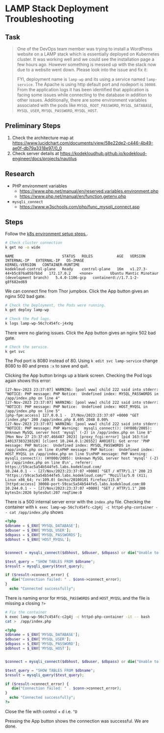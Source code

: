 # LAMP Stack Deployment Troubleshooting

## Task

> One of the DevOps team member was trying to install a WordPress website on a LAMP stack which is essentially deployed on Kubernetes cluster. It was working well and we could see the installation page a few hours ago. However something is messed up with the stack now due to a website went down. Please look into the issue and fix it:
>
> FYI, deployment name is `lamp-wp` and its using a service named `lamp-service`. The Apache is using http default port and nodeport is `30008`. From the application logs it has been identified that application is facing some issues while connecting to the database in addition to other issues. Additionally, there are some environment variables associated with the pods like `MYSQL_ROOT_PASSWORD`, `MYSQL_DATABASE`, `MYSQL_USER`, `MYSQL_PASSWORD`, `MYSQL_HOST`.

## Preliminary Steps

1. Check the architecture map at <https://www.lucidchart.com/documents/view/58e22de2-c446-4b49-ae0f-db79a3318e97/0_0>
2. Check server details at <https://kodekloudhub.github.io/kodekloud-engineer/docs/projects/nautilus>

## Research

* PHP environment variables
  * https://www.php.net/manual/en/reserved.variables.environment.php
  * https://www.php.net/manual/en/function.getenv.php
* `mysqli_connect`
  * https://www.w3schools.com/php/func_mysqli_connect.asp

## Steps

Follow the [k8s environment setup steps.](setup-k8s-env.md).

```bash
# Check cluster connection
k get no -o wide
```

```
NAME                      STATUS   ROLES           AGE   VERSION                     INTERNAL-IP   EXTERNAL-IP   OS-IMAGE                                      KERNEL-VERSION   CONTAINER-RUNTIME
kodekloud-control-plane   Ready    control-plane   16m   v1.27.3-44+b5c876a05b7bbd   172.17.0.2    <none>        Ubuntu Mantic Minotaur (development branch)   5.4.0-1106-gcp   containerd://1.7.1-2-g8f682ed69
```

We can connect fine from Thor jumpbox. Click the App button gives an nginx 502 bad gate.

```bash
# Check the Deployment, the Pods were running.
k get deploy lamp-wp

# Check the Pod logs.
k logs lamp-wp-56c7c454fc-j4x9g
```

There were no glaring issues. Click the App button gives an nginx 502 bad gate.

```bash
# Check the service.
k get svc
```

The Pod port is 8080 instead of 80. Using `k edit svc lamp-service` change 8080 to 80 and press `:x` to save and quit.

Clicking the App button brings up a blank screen. Checking the Pod logs again shows this error:

```
[27-Nov-2023 23:37:07] WARNING: [pool www] child 222 said into stderr: "NOTICE: PHP message: PHP Notice:  Undefined index: MYSQL_PASSWORDS in /app/index.php on line 4"
[27-Nov-2023 23:37:07] WARNING: [pool www] child 222 said into stderr: "NOTICE: PHP message: PHP Notice:  Undefined index: HOST_MYQSL in /app/index.php on line 5"
[php-fpm:access] 127.0.0.1 -  27/Nov/2023:23:37:07 +0000 "GET /index.php" 200 /app/index.php 8.695 2048 0.00%
[27-Nov-2023 23:37:07] WARNING: [pool www] child 222 said into stderr: "NOTICE: PHP message: PHP Warning:  mysqli_connect(): (HY000/2005): Unknown MySQL server host 'mysql' (-2) in /app/index.php on line 8"
[Mon Nov 27 23:37:07.466487 2023] [proxy_fcgi:error] [pid 163:tid 140137383238320] [client 10.244.0.1:26552] AH01071: Got error 'PHP message: PHP Notice:  Undefined index: MYSQL_PASSWORDS in /app/index.php on line 4\nPHP message: PHP Notice:  Undefined index: HOST_MYQSL in /app/index.php on line 5\nPHP message: PHP Warning:  mysqli_connect(): (HY000/2005): Unknown MySQL server host 'mysql' (-2) in /app/index.php on line 8\n', referer: https://59cac5a54b544fe5.labs.kodekloud.com/
10.244.0.1 - - [27/Nov/2023:23:37:07 +0000] "GET / HTTP/1.1" 200 23 "https://59cac5a54b544fe5.labs.kodekloud.com/" "Mozilla/5.0 (X11; Linux x86_64; rv:109.0) Gecko/20100101 Firefox/115.0"
[httpd:access] 30008-port-59cac5a54b544fe5.labs.kodekloud.com:80 10.244.0.1 - - [27/Nov/2023:23:37:07 +0000] "GET / HTTP/1.1" 200 bytesIn:2026 bytesOut:207 reqTime:0
```

There is a 500 internal server error with the `index.php` file. Checking the container with `k exec lamp-wp-56c7c454fc-c2g4j -c httpd-php-container -- cat /app/index.php` shows

```php
<?php
$dbname = $_ENV['MYSQL_DATABASE'];
$dbuser = $_ENV['MYSQL_USER'];
$dbpass = $_ENV['MYSQL_PASSWORDS'];
$dbhost = $_ENV['HOST_MYQSL'];


$connect = mysqli_connect($dbhost, $dbuser, $dbpass) or die("Unable to Connect to '$dbhost'");

$test_query = "SHOW TABLES FROM $dbname";
$result = mysqli_query($test_query);

if ($result->connect_error) {
   die("Connection failed: " . $conn->connect_error);
}
  echo "Connected successfully";
```

There is naming error for `MYSQL_PASSWORDS` and `HOST_MYQSL` and the file is missing a closing `?>`

```bash
# Fix the container
k exec lamp-wp-56c7c454fc-c2g4j -c httpd-php-container -it -- bash
cat >  /app/index.php
```

```php
<?php
$dbname = $_ENV['MYSQL_DATABASE'];
$dbuser = $_ENV['MYSQL_USER'];
$dbpass = $_ENV['MYSQL_PASSWORD'];
$dbhost = $_ENV['MYSQL_HOST'];


$connect = mysqli_connect($dbhost, $dbuser, $dbpass) or die("Unable to Connect to '$dbhost'");

$test_query = "SHOW TABLES FROM $dbname";
$result = mysqli_query($test_query);

if ($result->connect_error) {
   die("Connection failed: " . $conn->connect_error);
}
  echo "Connected successfully";
?>
```

Close the file with control + d i.e. `^D`

Pressing the App button shows the connection was successful. We are done.
